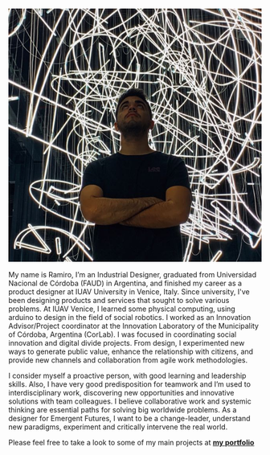 # 

![me](../images/foto.jpg)



My name is Ramiro, I’m an Industrial Designer, graduated from Universidad Nacional de Córdoba (FAUD) in Argentina, and finished my career as a product designer at IUAV University in Venice, Italy. 
Since university, I've been designing products and services that sought to solve various problems. At IUAV Venice, I learned some physical computing, using arduino to design in the field of social robotics. I worked as an Innovation Advisor/Project coordinator at the Innovation Laboratory of the Municipality of Córdoba, Argentina (CorLab). I was focused in coordinating social innovation and digital divide projects. From design, I experimented new ways to generate public value, enhance the relationship with citizens, and provide new channels and collaboration from agile work methodologies. 

I consider myself a proactive person, with good learning and leadership skills. Also, I have very good predisposition for teamwork and I’m used to interdisciplinary work, discovering new opportunities and innovative solutions with team colleagues. I believe collaborative work and systemic thinking are essential paths for solving big worldwide problems. As a designer for Emergent Futures, I want to be a change-leader, understand new paradigms, experiment and critically intervene the real world.


Please feel free to take a look to some of my main projects at **[my portfolio](https://www.behance.net/ramiarganafd03)**


